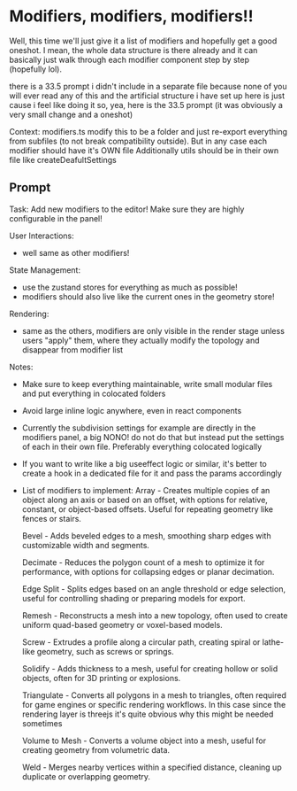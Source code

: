 # Modifiers, modifiers, modifiers!!

Well, this time we'll just give it a list of modifiers and hopefully get a good oneshot. I mean, the whole data structure is there already and it can basically just walk through each modifier component step by step (hopefully lol).

there is a 33.5 prompt i didn't include in a separate file because none of you will ever read any of this and the artificial structure i have set up here is just cause i feel like doing it so, yea, here is the 33.5 prompt (it was obviously a very small change and a oneshot)

Context: modifiers.ts
modify this to be a folder and just re-export everything from subfiles (to not break compatibility outside). But in any case each modifier should have it's OWN file
Additionally utils should be in their own file like createDeafultSettings



## Prompt
Task: Add new modifiers to the editor! Make sure they are highly configurable in the panel!

User Interactions:
 - well same as other modifiers!

State Management:
- use the zustand stores for everything as much as possible!
- modifiers should also live like the current ones in the geometry store!

Rendering:
 - same as the others, modifiers are only visible in the render stage unless users "apply" them, where they actually modify the topology and disappear from modifier list

Notes:
 - Make sure to keep everything maintainable, write small modular files and put everything in colocated folders
 - Avoid large inline logic anywhere, even in react components
 - Currently the subdivision settings for example are directly in the modifiers panel, a big NONO! do not do that but instead put the settings of each in their own file. Preferably everything colocated logically
 - If you want to write like a big useeffect logic or similar, it's better to create a hook in a dedicated file for it and pass the params accordingly
 - List of modifiers to implement:
    Array - Creates multiple copies of an object along an axis or based on an offset, with options for relative, constant, or object-based offsets. Useful for repeating geometry like fences or stairs.

    Bevel - Adds beveled edges to a mesh, smoothing sharp edges with customizable width and segments.

    Decimate - Reduces the polygon count of a mesh to optimize it for performance, with options for collapsing edges or planar decimation.

    Edge Split - Splits edges based on an angle threshold or edge selection, useful for controlling shading or preparing models for export.

    Remesh - Reconstructs a mesh into a new topology, often used to create uniform quad-based geometry or voxel-based models.

    Screw - Extrudes a profile along a circular path, creating spiral or lathe-like geometry, such as screws or springs.

    Solidify - Adds thickness to a mesh, useful for creating hollow or solid objects, often for 3D printing or explosions.

    Triangulate - Converts all polygons in a mesh to triangles, often required for game engines or specific rendering workflows. In this case since the rendering layer is threejs it's quite obvious why this might be needed sometimes

    Volume to Mesh - Converts a volume object into a mesh, useful for creating geometry from volumetric data.

    Weld - Merges nearby vertices within a specified distance, cleaning up duplicate or overlapping geometry.



